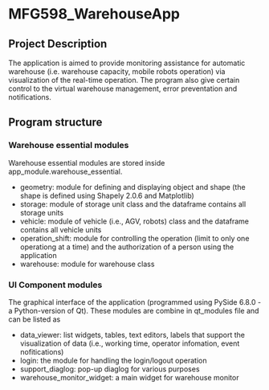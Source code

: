 # MFG598_WarehouseApp
## Project Description
The application is aimed to provide monitoring assistance for automatic warehouse (i.e. warehouse capacity, mobile robots operation) via visualization of the real-time operation.
The program also give certain control to the virtual warehouse management, error preventation and notifications.
## Program structure
### Warehouse essential modules
Warehouse essential modules are stored inside app_module.warehouse_essential.
- geometry: module for defining and displaying object and shape (the shape is defined using Shapely 2.0.6 and Matplotlib)
- storage: module of storage unit class and the dataframe contains all storage units
- vehicle: module of vehicle (i.e., AGV, robots) class and the dataframe contains all vehicle units
- operation_shift: module for controlling the operation (limit to only one operationg at a time) and the authorization of a person using the application
- warehouse: module for warehouse class
### UI Component modules
The graphical interface of the application (programmed using PySide 6.8.0 - a Python-version of Qt). These modules are combine in qt_modules file and can be listed as
- data_viewer: list widgets, tables, text editors, labels that support the visualization of data (i.e., working time, operator infomation, event nofitications)
- login: the module for handling the login/logout operation
- support_diaglog: pop-up diaglog for various purposes
- warehouse_monitor_widget: a main widget for warehouse monitor
